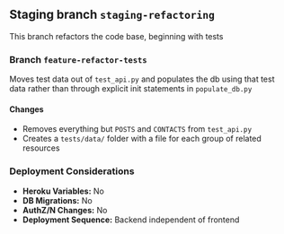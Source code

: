 ## Staging branch `staging-refactoring`
This branch refactors the code base, beginning with tests


### Branch `feature-refactor-tests`
Moves test data out of `test_api.py` and populates the db using that test data rather than through explicit init statements in `populate_db.py`

#### Changes

- Removes everything but `POSTS` and `CONTACTS` from `test_api.py`
- Creates a `tests/data/` folder with a file for each group of related resources

### Deployment Considerations

- **Heroku Variables:** No
- **DB Migrations:** No
- **AuthZ/N Changes:** No
- **Deployment Sequence:** Backend independent of frontend
